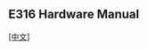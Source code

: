 ## E316 Hardware Manual
[[中文]](../../../cn/device_and_usage_manual/ANTSDR_E_Series_Module/ANTSDR_E316_Reference_Manual/AntsdrE316_Reference_Manual_cn.html)
